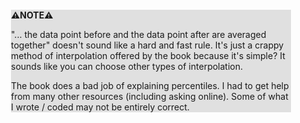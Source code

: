 <div style="margin:2em; background-color: #e0e0e0;">

<strong>⚠️NOTE️️️⚠️</strong>

"... the data point before and the data point after are averaged together" doesn't sound like a hard and fast rule. It's just a crappy method of interpolation offered by the book because it's simple? It sounds like you can choose other types of interpolation.

The book does a bad job of explaining percentiles. I had to get help from many other resources (including asking online). Some of what I wrote / coded may not be entirely correct.
</div>

